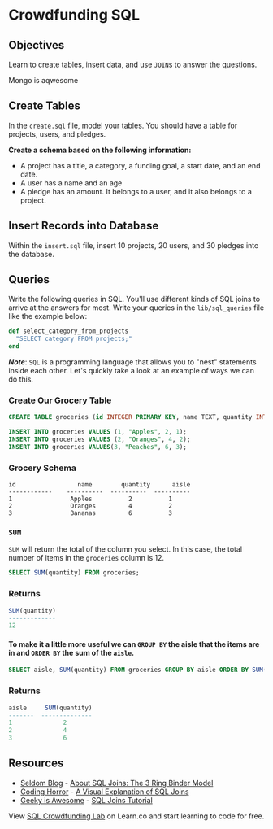 # Crowdfunding SQL

## Objectives
Learn to create tables, insert data, and use `JOIN`s to answer the questions.

Mongo is aqwesome

## Create Tables
In the `create.sql` file, model your tables. You should have a table for projects, users, and pledges.

**Create a schema based on the following information:**
- A project has a title, a category, a funding goal, a start date, and an end date.
- A user has a name and an age
- A pledge has an amount. It belongs to a user, and it also belongs to a project.

## Insert Records into Database
Within the `insert.sql` file, insert 10 projects, 20 users, and 30 pledges into the database.

## Queries
Write the following queries in SQL. You'll use different kinds of SQL joins to arrive at the answers for most. Write your queries in the `lib/sql_queries` file like the example below:
```ruby
def select_category_from_projects
  "SELECT category FROM projects;"
end
```

***Note***: `SQL` is a programming language that allows you to "nest" statements inside each other. Let's quickly take a look at an example of ways we can do this.

### Create Our Grocery Table
```sql
CREATE TABLE groceries (id INTEGER PRIMARY KEY, name TEXT, quantity INTEGER, aisle INTEGER);

INSERT INTO groceries VALUES (1, "Apples", 2, 1);
INSERT INTO groceries VALUES (2, "Oranges", 4, 2);
INSERT INTO groceries VALUES(3, "Peaches", 6, 3);
```

### Grocery Schema
```
id                 name        quantity      aisle       
------------    ----------  ----------  ----------  
1                Apples          2          1
2                Oranges         4          2    
3                Bananas         6          3   
```

### `SUM`
`SUM` will return the total of the column you select. In this case, the total number of items in the `groceries` column is 12.

```sql
SELECT SUM(quantity) FROM groceries;
```

### Returns
```sql
SUM(quantity)
-------------
12
```

#### To make it a little more useful we can `GROUP BY` the aisle that the items are in and `ORDER BY` the sum of the `aisle`.
```sql
SELECT aisle, SUM(quantity) FROM groceries GROUP BY aisle ORDER BY SUM(quantity);
```

### Returns
```sql
aisle	  SUM(quantity)
-------  --------------
1	           2
2	           4
3	           6
```

## Resources
* [Seldom Blog](http://blog.seldomatt.com/) - [About SQL Joins: The 3 Ring Binder Model](http://blog.seldomatt.com/blog/2012/10/17/about-sql-joins-the-3-ring-binder-model/)
* [Coding Horror](http://blog.codinghorror.com/) - [A Visual Explanation of SQL Joins](http://blog.codinghorror.com/a-visual-explanation-of-sql-joins/)
* [Geeky is Awesome](http://geekyisawesome.blogspot.com/) - [SQL Joins Tutorial](http://geekyisawesome.blogspot.com/2011/03/sql-joins-tutorial.html)

<p data-visibility='hidden'>View <a href='https://learn.co/lessons/sql-crowdfunding-lab' title='SQL Crowdfunding Lab'>SQL Crowdfunding Lab</a> on Learn.co and start learning to code for free.</p>
